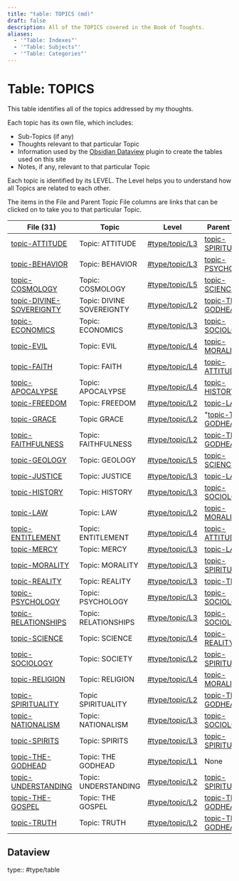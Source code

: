 ```yaml
---
title: "table: TOPICS (md)"
draft: false
description: All of the TOPICS covered in the Book of Toughts.
aliases:
  - '"Table: Indexes"'
  - '"Table: Subjects"'
  - '"Table: Categories"'
---
```

# Table: TOPICS
This table identifies all of the topics addressed by my thoughts.

Each topic has its own file, which includes:
- Sub-Topics (if any)
- Thoughts relevant to that particular Topic
- Information used by the [Obsidian Dataview](https://blacksmithgu.github.io/obsidian-dataview/) plugin to create the tables used on this site
- Notes, if any, relevant to that particular Topic

Each topic is identified by its LEVEL. The Level helps you to understand how all Topics are related to each other.

The items in the File and Parent Topic File columns are links that can be clicked on to take you to that particular Topic.

| File (31)                                                                                | Topic                     | Level                                                        | Parent Topic                                                                 |
| ---------------------------------------------------------------------------------------- | ------------------------- | ------------------------------------------------------------ | ---------------------------------------------------------------------------- |
| [topic-ATTITUDE](/TOPICS/topic-ATTITUDE.md)                     | Topic: ATTITUDE           | [#type/topic/L3](https://quasaur.github.io/thoughts/index.html#type/topic/L3) | [topic-SPIRITUALITY](/TOPICS/topic-SPIRITUALITY.md) |
| [topic-BEHAVIOR](/TOPICS/topic-BEHAVIOR.md)                     | Topic: BEHAVIOR           | [#type/topic/L3](https://quasaur.github.io/thoughts/index.html#type/topic/L3) | [topic-PSYCHOLOGY](/TOPICS/topic-PSYCHOLOGY.md)     |
| [topic-COSMOLOGY](/TOPICS/topic-COSMOLOGY.md)                   | Topic: COSMOLOGY          | [#type/topic/L5](https://quasaur.github.io/thoughts/index.html#type/topic/L5) | [topic-SCIENCE](/TOPICS/topic-SCIENCE.md)           |
| [topic-DIVINE-SOVEREIGNTY](/TOPICS/topic-DIVINE-SOVEREIGNTY.md) | Topic: DIVINE SOVEREIGNTY | [#type/topic/L2](https://quasaur.github.io/thoughts/index.html#type/topic/L2) | [topic-THE-GODHEAD](/TOPICS/topic-THE-GODHEAD.md)   |
| [topic-ECONOMICS](/TOPICS/topic-ECONOMICS.md)                   | Topic: ECONOMICS          | [#type/topic/L3](https://quasaur.github.io/thoughts/index.html#type/topic/L3) | [topic-SOCIOLOGY](/TOPICS/topic-SOCIOLOGY.md)       |
| [topic-EVIL](/TOPICS/topic-EVIL.md)                             | Topic: EVIL               | [#type/topic/L4](https://quasaur.github.io/thoughts/index.html#type/topic/L4) | [topic-MORALITY](/TOPICS/topic-MORALITY.md)         |
| [topic-FAITH](/TOPICS/topic-FAITH.md)                           | Topic: FAITH              | [#type/topic/L4](https://quasaur.github.io/thoughts/index.html#type/topic/L4) | [topic-ATTITUDE](/TOPICS/topic-ATTITUDE.md)         |
| [topic-APOCALYPSE](/TOPICS/topic-APOCALYPSE.md)                 | Topic: APOCALYPSE         | [#type/topic/L4](https://quasaur.github.io/thoughts/index.html#type/topic/L4) | [topic-HISTORY](/TOPICS/topic-HISTORY.md)           |
| [topic-FREEDOM](/TOPICS/topic-FREEDOM.md)                       | Topic: FREEDOM            | [#type/topic/L2](https://quasaur.github.io/thoughts/index.html#type/topic/L2) | [topic-LAW](/TOPICS/topic-LAW.md)                   |
| [topic-GRACE](/TOPICS/topic-GRACE.md)                           | Topic GRACE               | [#type/topic/L2](https://quasaur.github.io/thoughts/index.html#type/topic/L2) | "[topic-THE-GODHEAD](https://quasaur.github.io/thoughts/topic-THE-GODHEAD)                    |
| [topic-FAITHFULNESS](/TOPICS/topic-FAITHFULNESS.md)             | Topic: FAITHFULNESS       | [#type/topic/L2](https://quasaur.github.io/thoughts/index.html#type/topic/L2) | [topic-THE-GODHEAD](/TOPICS/topic-THE-GODHEAD.md)   |
| [topic-GEOLOGY](/TOPICS/topic-GEOLOGY.md)                       | Topic: GEOLOGY            | [#type/topic/L5](https://quasaur.github.io/thoughts/index.html#type/topic/L5) | [topic-SCIENCE](/TOPICS/topic-SCIENCE.md)           |
| [topic-JUSTICE](/TOPICS/topic-JUSTICE.md)                       | Topic: JUSTICE            | [#type/topic/L3](https://quasaur.github.io/thoughts/index.html#type/topic/L3) | [topic-LAW](/TOPICS/topic-LAW.md)                   |
| [topic-HISTORY](/TOPICS/topic-HISTORY.md)                       | Topic: HISTORY            | [#type/topic/L3](https://quasaur.github.io/thoughts/index.html#type/topic/L3) | [topic-SOCIOLOGY](/TOPICS/topic-SOCIOLOGY.md)       |
| [topic-LAW](/TOPICS/topic-LAW.md)                               | Topic: LAW                | [#type/topic/L2](https://quasaur.github.io/thoughts/index.html#type/topic/L2) | [topic-MORALITY](/TOPICS/topic-MORALITY.md)         |
| [topic-ENTITLEMENT](/TOPICS/topic-ENTITLEMENT.md)               | Topic: ENTITLEMENT        | [#type/topic/L4](https://quasaur.github.io/thoughts/index.html#type/topic/L4) | [topic-ATTITUDE](/TOPICS/topic-ATTITUDE.md)         |
| [topic-MERCY](/TOPICS/topic-MERCY.md)                           | Topic: MERCY              | [#type/topic/L3](https://quasaur.github.io/thoughts/index.html#type/topic/L3) | [topic-LAW](/TOPICS/topic-LAW.md)                   |
| [topic-MORALITY](/TOPICS/topic-MORALITY.md)                     | Topic: MORALITY           | [#type/topic/L3](https://quasaur.github.io/thoughts/index.html#type/topic/L3) | [topic-SPIRITUALITY](/TOPICS/topic-SPIRITUALITY.md) |
| [topic-REALITY](/TOPICS/topic-REALITY.md)                       | Topic: REALITY            | [#type/topic/L3](https://quasaur.github.io/thoughts/index.html#type/topic/L3) | [topic-TRUTH](/TOPICS/topic-TRUTH.md)               |
| [topic-PSYCHOLOGY](/TOPICS/topic-PSYCHOLOGY.md)                 | Topic: PSYCHOLOGY         | [#type/topic/L3](https://quasaur.github.io/thoughts/index.html#type/topic/L3) | [topic-SOCIOLOGY](/TOPICS/topic-SOCIOLOGY.md)       |
| [topic-RELATIONSHIPS](/TOPICS/topic-RELATIONSHIPS.md)           | Topic: RELATIONSHIPS      | [#type/topic/L3](https://quasaur.github.io/thoughts/index.html#type/topic/L3) | [topic-SOCIOLOGY](/TOPICS/topic-SOCIOLOGY.md)       |
| [topic-SCIENCE](/TOPICS/topic-SCIENCE.md)                       | Topic: SCIENCE            | [#type/topic/L4](https://quasaur.github.io/thoughts/index.html#type/topic/L4) | [topic-REALITY](/TOPICS/topic-REALITY.md)           |
| [topic-SOCIOLOGY](/TOPICS/topic-SOCIOLOGY.md)                   | Topic: SOCIETY            | [#type/topic/L2](https://quasaur.github.io/thoughts/index.html#type/topic/L2) | [topic-SPIRITUALITY](/TOPICS/topic-SPIRITUALITY.md) |
| [topic-RELIGION](/TOPICS/topic-RELIGION.md)                     | Topic: RELIGION           | [#type/topic/L4](https://quasaur.github.io/thoughts/index.html#type/topic/L4) | [topic-MORALITY](/TOPICS/topic-MORALITY.md)         |
| [topic-SPIRITUALITY](/TOPICS/topic-SPIRITUALITY.md)             | Topic SPIRITUALITY        | [#type/topic/L2](https://quasaur.github.io/thoughts/index.html#type/topic/L2) | [topic-THE-GODHEAD](/TOPICS/topic-THE-GODHEAD.md)   |
| [topic-NATIONALISM](/TOPICS/topic-NATIONALISM.md)               | Topic: NATIONALISM        | [#type/topic/L3](https://quasaur.github.io/thoughts/index.html#type/topic/L3) | [topic-SOCIOLOGY](/TOPICS/topic-SOCIOLOGY.md)       |
| [topic-SPIRITS](/TOPICS/topic-SPIRITS.md)                       | Topic: SPIRITS            | [#type/topic/L3](https://quasaur.github.io/thoughts/index.html#type/topic/L3) | [topic-SPIRITUALITY](/TOPICS/topic-SPIRITUALITY.md) |
| [topic-THE-GODHEAD](/TOPICS/topic-THE-GODHEAD.md)               | Topic: THE GODHEAD        | [#type/topic/L1](https://quasaur.github.io/thoughts/index.html#type/topic/L1) | None                                                                         |
| [topic-UNDERSTANDING](/TOPICS/topic-UNDERSTANDING.md)           | Topic: UNDERSTANDING      | [#type/topic/L2](https://quasaur.github.io/thoughts/index.html#type/topic/L2) | [topic-SPIRITUALITY](/TOPICS/topic-SPIRITUALITY.md) |
| [topic-THE-GOSPEL](/TOPICS/topic-THE-GOSPEL.md)                 | Topic: THE GOSPEL         | [#type/topic/L2](https://quasaur.github.io/thoughts/index.html#type/topic/L2) | [topic-THE-GODHEAD](/TOPICS/topic-THE-GODHEAD.md)   |
| [topic-TRUTH](/TOPICS/topic-TRUTH.md)                           | Topic: TRUTH              | [#type/topic/L2](https://quasaur.github.io/thoughts/index.html#type/topic/L2) | [topic-THE-GODHEAD](/TOPICS/topic-THE-GODHEAD.md)   |

## Dataview
type:: #type/table
